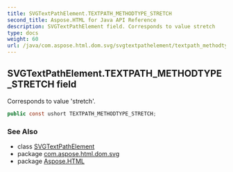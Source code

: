 ```yaml
---
title: SVGTextPathElement.TEXTPATH_METHODTYPE_STRETCH
second_title: Aspose.HTML for Java API Reference
description: SVGTextPathElement field. Corresponds to value stretch
type: docs
weight: 60
url: /java/com.aspose.html.dom.svg/svgtextpathelement/textpath_methodtype_stretch/
---
```

## SVGTextPathElement.TEXTPATH_METHODTYPE_STRETCH field

Corresponds to value 'stretch'.

```java
public const ushort TEXTPATH_METHODTYPE_STRETCH;
```

### See Also

* class [SVGTextPathElement](../)
* package [com.aspose.html.dom.svg](../../svgtextpathelement/)
* package [Aspose.HTML](../../../)
